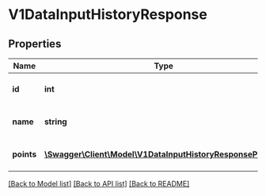 # V1DataInputHistoryResponse

## Properties
Name | Type | Description | Notes
------------ | ------------- | ------------- | -------------
**id** | **int** | The ID of this data input | [optional] 
**name** | **string** | Name of this data input | 
**points** | [**\Swagger\Client\Model\V1DataInputHistoryResponsePoints[]**](V1DataInputHistoryResponsePoints.md) | Data points from this data input | [optional] 

[[Back to Model list]](../README.md#documentation-for-models) [[Back to API list]](../README.md#documentation-for-api-endpoints) [[Back to README]](../README.md)


